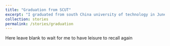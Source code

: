 ```yaml
---
title: "Graduation from SCUT"
excerpt: "I graduated from south China university of technology in June 2018, which means most of my youth is over. <br/><img src='/images/graduation.jpg'>"
collection: stories
permalink: /stories/graduation
---
```


Here leave blank to wait for me to have leisure to recall again

